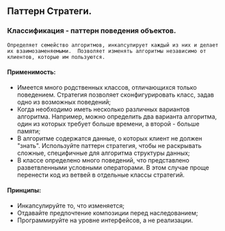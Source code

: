## Паттерн Стратеги.
### Классификация - паттерн поведения объектов.

`
Определяет семейство алгоритмов, инкапсулирует каждый из них и делает их взаимозаменяемыми. 
Позволяет изменять алгоритмы независимо от клиентов, которые им пользуются.
`

#### Применимость:
- Имеется много родственных классов, отличающихся только поведением. Стратегия позволяет сконфигурировать класс,
задав одно из возможных поведений;
- Когда необходимо иметь несколько различных вариантов алгоритма. Например, можно определить два варианта алгоритма,
один из которых требует больше времени, а второй - больше памяти;
- В алгоритме содержатся данные, о которых клиент не должен "знать". Используйте паттерн стратегия, чтобы не раскрывать
сложные, специфичные для алгоритма структуры данных;
- В классе определено много поведений, что представлено разветвленными условными операторами. В этом случае проще
перенести код из ветвей в отдельные классы стратегий.


#### Принципы:
- Инкапсулируйте то, что изменяется;
- Отдавайте предпочтение композиции перед наследованием;
- Программируйте на уровне интерфейсов, а не реализации.